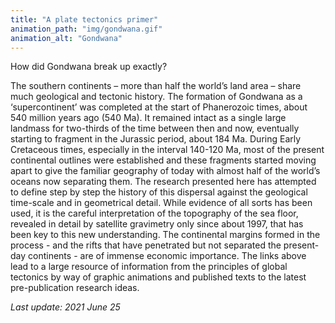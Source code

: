 ```yaml
---
title: "A plate tectonics primer"
animation_path: "img/gondwana.gif"
animation_alt: "Gondwana"
---
```


How did Gondwana break up exactly? 

The southern continents – more than half the
world’s land area – share much geological and tectonic history.  The formation
of Gondwana as a ‘supercontinent’ was completed at the start of Phanerozoic
times, about 540 million years ago (540 Ma). It remained intact as a single
large landmass for two-thirds of the time between then and now, eventually
starting to fragment in the Jurassic period, about 184 Ma. During Early
Cretaceous times, especially in the interval 140-120 Ma, most of the present
continental outlines were established and these fragments started moving apart
to give the familiar geography of today with almost half of the world’s oceans
now separating them. The research presented here has attempted to define step by
step the history of this dispersal against the geological time-scale and in
geometrical detail. While evidence of all sorts has been used, it is the careful
interpretation of the topography of the sea floor, revealed in detail by
satellite gravimetry only since about 1997, that has been key to this new
understanding. The continental margins formed in the process - and the rifts
that have penetrated but not separated the present-day continents - are of
immense economic importance.  The links above lead to a large resource of
information from the principles of global tectonics by way of graphic animations
and published texts to the latest pre-publication research ideas.

*Last update: 2021 June 25*


